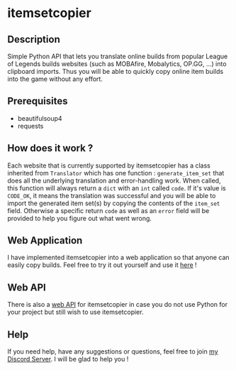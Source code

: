 # itemsetcopier

## Description
Simple Python API that lets you translate online builds from popular League of Legends builds websites (such as MOBAfire, Mobalytics, OP.GG, ...) into clipboard imports. Thus you will be able to quickly copy online item builds into the game without any effort.

## Prerequisites

- beautifulsoup4
- requests

## How does it work ?
Each website that is currently supported by itemsetcopier has a class inherited from `Translator` which has one function : `generate_item_set` that does all the underlying translation and error-handling work. When called, this function will always return a `dict` with an `int` called `code`. If it's value is `CODE_OK`, it means the translation was successful and you will be able to import the generated item set(s) by copying the contents of the `item_set` field. Otherwise a specific return `code` as well as an `error` field will be provided to help you figure out what went wrong.

## Web Application
I have implemented itemsetcopier into a web application so that anyone can easily copy builds. Feel free to try it out yourself and use it [here](https://www.binaryalien.net/itemsetcopier/) !

## Web API
There is also a [web API](https://www.binaryalien.net/itemsetcopier/api/) for itemsetcopier in case you do not use Python for your project but still wish to use itemsetcopier.

## Help
If you need help, have any suggestions or questions, feel free to join [my Discord Server](https://discord.gg/Yefe3aa). I will be glad to help you !
